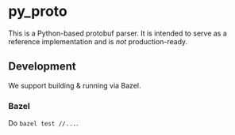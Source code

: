 # py_proto

This is a Python-based protobuf parser. It is intended to serve as a reference implementation and is _not_ production-ready.

## Development

We support building & running via Bazel.

### Bazel

Do `bazel test //...`.
